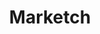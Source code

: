 ---
title: Marketch
intro: Sketch plug-in that generates a HTML page where you can get measures, CSS styles and asset exports.
linkurl: https://github.com/tudou527/marketch
tags:
- Sketch plugin
- Hand-off
logo: "marketch.png"
---